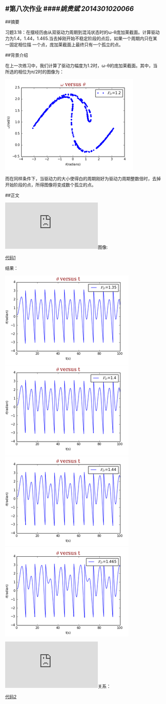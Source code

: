 #第八次作业
####*姚贵斌 2014301020066*
------
##摘要

习题3.18：在摆经历由从双驱动力周期到混沌状态时的ω-θ庞加莱截面。计算驱动力为1.4，1.44，1.465.当去掉刚开始不稳定阶段的点后，如果一个周期内只在某一固定相位描 一个点，庞加莱截面上最终只有一个孤立的点。

##背景介绍

在上一次练习中，我们计算了驱动力幅度为1.2时，ω-θ的庞加莱截面。其中，当所选的相位为π/2时的图像为：

![二分之派](https://github.com/Guibeen/compuational_physics_N2014301020066/blob/master/images/07/3.12-%E4%BA%8C%E5%88%86%E4%B9%8B%E6%B4%BE.png)

而在同样条件下，当驱动力的大小使得白的周期刚好为驱动力周期整数倍时，去掉开始阶段的点，所得图像将变成数个孤立的点。

##正文

![](http://latex.codecogs.com/gif.latex?%5Cdpi%7B120%7D%20%5Cbg_white%20%5Ctheta-t)图像:

[代码1](https://github.com/Guibeen/compuational_physics_N2014301020066/blob/master/codes/08/18-1.py)

结果：

![1.35-1](https://github.com/Guibeen/compuational_physics_N2014301020066/blob/master/images/08/1.35-1.png)
![1.4-1](https://github.com/Guibeen/compuational_physics_N2014301020066/blob/master/images/08/1.4-1.png)
![1.44-1](https://github.com/Guibeen/compuational_physics_N2014301020066/blob/master/images/08/1.44-1.png)
![1.465-1](https://github.com/Guibeen/compuational_physics_N2014301020066/blob/master/images/08/1.465-1.png)

![](http://latex.codecogs.com/gif.latex?%5Cdpi%7B120%7D%20%5Cbg_white%20%5Comega-%5Ctheta)关系：

[代码2](https://github.com/Guibeen/compuational_physics_N2014301020066/blob/master/codes/08/18-2.py)
